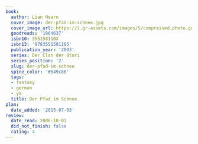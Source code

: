 ```yaml
---
book:
  author: Lian Hearn
  cover_image: der-pfad-im-schnee.jpg
  cover_image_url: https://i.gr-assets.com/images/S/compressed.photo.goodreads.com/books/1370809289l/1864637._SX98_.jpg
  goodreads: '1864637'
  isbn10: 355158110X
  isbn13: '9783551581105'
  publication_year: '2003'
  series: Der Clan der Otori
  series_position: '2'
  slug: der-pfad-im-schnee
  spine_color: '#649c86'
  tags:
  - fantasy
  - german
  - ya
  title: Der Pfad im Schnee
plan:
  date_added: '2015-07-03'
review:
  date_read: 2006-10-01
  did_not_finish: false
  rating: 4
---
```

